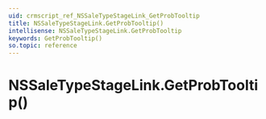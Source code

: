 ```yaml
---
uid: crmscript_ref_NSSaleTypeStageLink_GetProbTooltip
title: NSSaleTypeStageLink.GetProbTooltip()
intellisense: NSSaleTypeStageLink.GetProbTooltip
keywords: GetProbTooltip()
so.topic: reference
---
```


# NSSaleTypeStageLink.GetProbTooltip()

